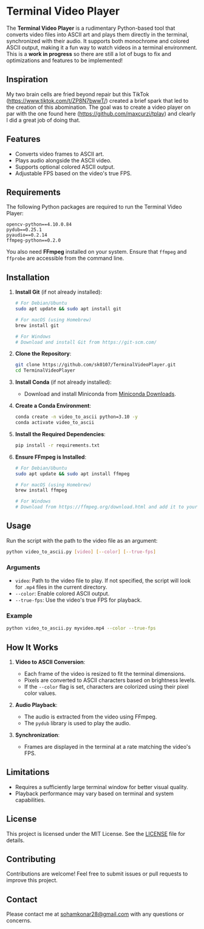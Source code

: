 # Terminal Video Player

The **Terminal Video Player** is a rudimentary Python-based tool that converts video files into ASCII art and plays them directly in the terminal, synchronized with their audio. It supports both monochrome and colored ASCII output, making it a fun way to watch videos in a terminal environment. This is a **work in progress** so there are still a lot of bugs to fix and optimizations and features to be implemented!

## Inspiration

My two brain cells are fried beyond repair but this TikTok (https://www.tiktok.com/t/ZP8N7bwwT/) created a brief spark that led to the creation of this abomination. The goal was to create a video player on par with the one found here (https://github.com/maxcurzi/tplay) and clearly I did a great job of doing that.

## Features
- Converts video frames to ASCII art.
- Plays audio alongside the ASCII video.
- Supports optional colored ASCII output.
- Adjustable FPS based on the video's true FPS.

## Requirements

The following Python packages are required to run the Terminal Video Player:

```
opencv-python==4.10.0.84
pydub==0.25.1
pyaudio==0.2.14
ffmpeg-python==0.2.0
```

You also need **FFmpeg** installed on your system. Ensure that `ffmpeg` and `ffprobe` are accessible from the command line.

## Installation

1. **Install Git** (if not already installed):
   ```bash
   # For Debian/Ubuntu
   sudo apt update && sudo apt install git
   
   # For macOS (using Homebrew)
   brew install git
   
   # For Windows
   # Download and install Git from https://git-scm.com/
   ```

2. **Clone the Repository**:
   ```bash
   git clone https://github.com/sk0107/TerminalVideoPlayer.git
   cd TerminalVideoPlayer
   ```

3. **Install Conda** (if not already installed):
   - Download and install Miniconda from [Miniconda Downloads](https://docs.conda.io/en/latest/miniconda.html).

4. **Create a Conda Environment**:
   ```bash
   conda create -n video_to_ascii python=3.10 -y
   conda activate video_to_ascii
   ```

5. **Install the Required Dependencies**:
   ```bash
   pip install -r requirements.txt
   ```

6. **Ensure FFmpeg is Installed**:
   ```bash
   # For Debian/Ubuntu
   sudo apt update && sudo apt install ffmpeg

   # For macOS (using Homebrew)
   brew install ffmpeg

   # For Windows
   # Download from https://ffmpeg.org/download.html and add it to your PATH
   ```

## Usage

Run the script with the path to the video file as an argument:

```bash
python video_to_ascii.py [video] [--color] [--true-fps]
```

### Arguments
- `video`: Path to the video file to play. If not specified, the script will look for `.mp4` files in the current directory.
- `--color`: Enable colored ASCII output.
- `--true-fps`: Use the video's true FPS for playback.

### Example
```bash
python video_to_ascii.py myvideo.mp4 --color --true-fps
```

## How It Works

1. **Video to ASCII Conversion**:
   - Each frame of the video is resized to fit the terminal dimensions.
   - Pixels are converted to ASCII characters based on brightness levels.
   - If the `--color` flag is set, characters are colorized using their pixel color values.

2. **Audio Playback**:
   - The audio is extracted from the video using FFmpeg.
   - The `pydub` library is used to play the audio.

3. **Synchronization**:
   - Frames are displayed in the terminal at a rate matching the video's FPS.

## Limitations
- Requires a sufficiently large terminal window for better visual quality.
- Playback performance may vary based on terminal and system capabilities.

## License
This project is licensed under the MIT License. See the [LICENSE](LICENSE) file for details.

## Contributing
Contributions are welcome! Feel free to submit issues or pull requests to improve this project.

## Contact
Please contact me at sohamkonar28@gmail.com with any questions or concerns.